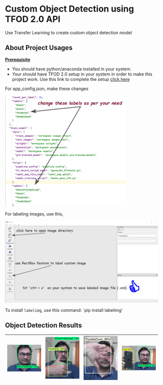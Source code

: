 # Custom Object Detection using TFOD 2.0 API
Use Transfer Learning to create custom object detection model

## About Project Usages
**<u>Prerequisite</u>**
- You should have python/anaconda installed in your system.
- Your should have TFOD 2.0 setup in your system in order to make this project work. Use this link to complete the setup [click here](https://tensorflow-object-detection-api-tutorial.readthedocs.io/en/latest/install.html)

For app_config.json, make these changes

<img title="Conf File" alt="Python" width="400px" src="images/app_cong_chnage_1.png"/>


For labeling images, use this,

<img title="Conf File" alt="Python" width="600px" src="images/label_images.png"/>

To install `labelimg`, use this command: `pip install labelimg'


## Object Detection Results
<img title="Custom Object Detection" alt="Python" width="200px" src="results/object_detection_1.png"/> | <img title="Custom Object Detection" alt="Python" width="200px" src="results/object_detection_2.png"/> | <img title="Custom Object Detection" alt="Python" width="200px" src="results/object_detection_3.png"/> | <img title="Custom Object Detection" alt="Python" width="200px" src="results/object_detection_4.png"/>   
|--|--|--|--|
